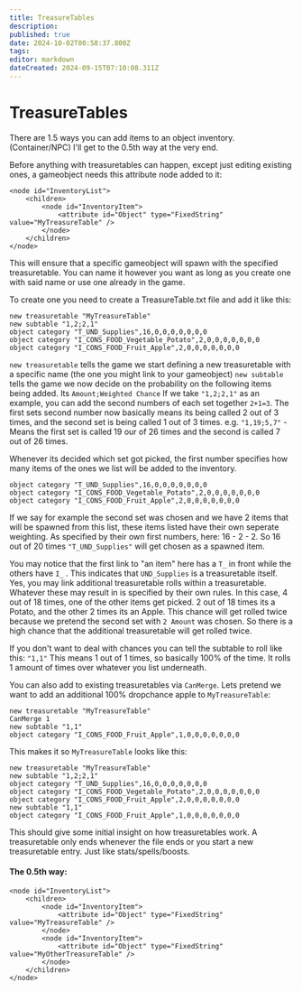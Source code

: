 ```yaml
---
title: TreasureTables
description: 
published: true
date: 2024-10-02T00:58:37.800Z
tags: 
editor: markdown
dateCreated: 2024-09-15T07:10:08.311Z
---
```


# TreasureTables

There are 1.5 ways you can add items to an object inventory. (Container/NPC)
I'll get to the 0.5th way at the very end.

Before anything with treasuretables can happen, except just editing existing ones, a gameobject needs this attribute node added to it:

```
<node id="InventoryList">
    <children>
        <node id="InventoryItem">
            <attribute id="Object" type="FixedString" value="MyTreasureTable" />
        </node>
    </children>
</node>
```

This will ensure that a specific gameobject will spawn with the specified treasuretable. You can name it however you want as long as you create one with said name or use one already in the game.

To create one you need to create a TreasureTable.txt file and add it like this:

```
new treasuretable "MyTreasureTable"
new subtable "1,2;2,1"
object category "T_UND_Supplies",16,0,0,0,0,0,0,0
object category "I_CONS_FOOD_Vegetable_Potato",2,0,0,0,0,0,0,0
object category "I_CONS_FOOD_Fruit_Apple",2,0,0,0,0,0,0,0
```
`new treasuretable` tells the game we start defining a new treasuretable with a specific name (the one you might link to your gameobject)
`new subtable` tells the game we now decide on the probability on the following items being added.
Its `Amount;Weighted Chance`
If we take `"1,2;2,1"` as an example, you can add the second numbers of each set together `2+1=3`.
The first sets second number now basically means its being called 2 out of 3 times, and the second set is being called 1 out of 3 times.
e.g. `"1,19;5,7"` - Means the first set is called 19 our of 26 times and the second is called 7 out of 26 times.

Whenever its decided which set got picked, the first number specifies how many items of the ones we list will be added to the inventory.
```
object category "T_UND_Supplies",16,0,0,0,0,0,0,0
object category "I_CONS_FOOD_Vegetable_Potato",2,0,0,0,0,0,0,0
object category "I_CONS_FOOD_Fruit_Apple",2,0,0,0,0,0,0,0
```
If we say for example the second set was chosen and we have 2 items that will be spawned from this list, these items listed have their own seperate weighting. As specified by their own first numbers, here: 16 - 2 - 2. So 16 out of 20 times `"T_UND_Supplies"` will get chosen as a spawned item.

You may notice that the first link to "an item" here has a `T_` in front while the others have `I_` .
This indicates that `UND_Supplies` is a treasuretable itself.
Yes, you may link additional treasuretable rolls within a treasuretable.
Whatever these may result in is specified by their own rules.
In this case, 4 out of 18 times, one of the other items get picked. 2 out of 18 times its a Potato, and the other 2 times its an Apple.
This chance will get rolled twice because we pretend the second set with `2 Amount` was chosen.
So there is a high chance that the additional treasuretable will get rolled twice.

If you don't want to deal with chances you can tell the subtable to roll like this: `"1,1"`
This means 1 out of 1 times, so basically 100% of the time. It rolls 1 amount of times over whatever you list underneath.

You can also add to existing treasuretables via `CanMerge`.
Lets pretend we want to add an additional 100% dropchance apple to `MyTreasureTable`:

```
new treasuretable "MyTreasureTable"
CanMerge 1
new subtable "1,1"
object category "I_CONS_FOOD_Fruit_Apple",1,0,0,0,0,0,0,0
```

This makes it so `MyTreasureTable` looks like this:

```
new treasuretable "MyTreasureTable"
new subtable "1,2;2,1"
object category "T_UND_Supplies",16,0,0,0,0,0,0,0
object category "I_CONS_FOOD_Vegetable_Potato",2,0,0,0,0,0,0,0
object category "I_CONS_FOOD_Fruit_Apple",2,0,0,0,0,0,0,0
new subtable "1,1"
object category "I_CONS_FOOD_Fruit_Apple",1,0,0,0,0,0,0,0
``` 

This should give some initial insight on how treasuretables work.
A treasuretable only ends whenever the file ends or you start a new treasuretable entry. Just like stats/spells/boosts.

#### The 0.5th way:

```
<node id="InventoryList">
    <children>
        <node id="InventoryItem">
            <attribute id="Object" type="FixedString" value="MyTreasureTable" />
        </node>
        <node id="InventoryItem">
            <attribute id="Object" type="FixedString" value="MyOtherTreasureTable" />
        </node>
    </children>
</node>
```